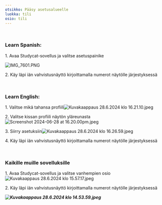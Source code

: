```yaml
---
otsikko: Pääsy asetusalueelle
luokka: tili
osio: tili
---
```

 


### **Learn Spanish:**


1\. Avaa Studycat-sovellus ja valitse asetuspainike


![IMG_7601.PNG](https://help.Studycat.com/hc/article_attachments/34518228606873)


2\. Käy läpi iän vahvistusnäyttö kirjoittamalla numerot näytölle järjestyksessä


 


### **Learn English:**


1\. Valitse mikä tahansa profiili![Kuvakaappaus 28.6.2024 klo 16.21.10.jpeg](https://help.Studycat.com/hc/article_attachments/34518228607769)


2\. Valitse kissan profiili näytön yläreunasta ![Screenshot 2024-06-28 at 16.20.00pm.jpeg](https://help.Studycat.com/hc/article_attachments/34518215417241)


3\. Siirry asetuksiin![Kuvakaappaus 28.6.2024 klo 16.26.59.jpeg](https://help.Studycat.com/hc/article_attachments/34518215418265)


4\. Käy läpi iän vahvistusnäyttö kirjoittamalla numerot näytölle järjestyksessä


 


### **Kaikille muille sovelluksille**


1\. Avaa Studycat-sovellus ja valitse vanhempien osio![Kuvakaappaus 28.6.2024 klo 15.57.17.jpeg](https://help.Studycat.com/hc/article_attachments/34518228611353)


2\. Käy läpi iän vahvistusnäyttö kirjoittamalla numerot näytölle järjestyksessä


***![Kuvakaappaus 28.6.2024 klo 14.53.59.jpeg](https://help.Studycat.com/hc/article_attachments/34518215421977)***